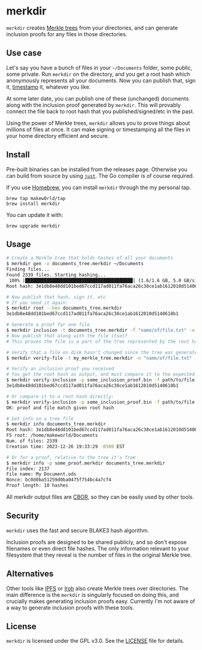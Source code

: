 # merkdir

`merkdir` creates [Merkle trees](https://en.wikipedia.org/wiki/Merkle_tree) from your directories, and can generate inclusion proofs for any files in those directories.

## Use case

Let's say you have a bunch of files in your `~/Documents` folder, some public, some private. Run `merkdir` on the directory, and you get a root hash which anonymously represents all your documents. Now you can publish that, sign it, [timestamp](https://www.makeworld.space/2023/09/time_for_timestamping.html) it, whatever you like.

At some later date, you can publish one of these (unchanged) documents along with the inclusion proof generated by `merkdir`. This will provably connect the file back to root hash that you published/signed/etc in the past.

Using the power of Merkle trees, `merkdir` allows you to prove things about millions of files at once. It can make signing or timestamping all the files in your home directory efficient and secure.

## Install

Pre-built binaries can be installed from the releases page. Otherwise you can build from source by using [`just`](https://github.com/casey/just). The Go compiler is of course required.

If you use [Homebrew](https://brew.sh/), you can install `merkdir` through the my personal tap.
```
brew tap makew0rld/tap
brew install merkdir
```
You can update it with:
```
brew upgrade merkdir
```


## Usage

```bash
# Create a Merkle tree that holds hashes of all your documents
$ merkdir gen -o documents_tree.merkdir ~/Documents
Finding files...
Found 2339 files. Starting hashing...
 100% |████████████████████████████████████████| (1.6/1.6 GB, 5.0 GB/s)        
Root hash: 3e1db8e48dd101bed67ccd117ad011fa76aca26c38ce1ab1612010d5140618b1

# Now publish that hash, sign it, etc
# If you need it again:
$ merkdir root --hex documents_tree.merkdir
3e1db8e48dd101bed67ccd117ad011fa76aca26c38ce1ab1612010d5140618b1

# Generate a proof for one file
$ merkdir inclusion -t documents_tree.merkdir -f "name/of/file.txt" -o my_proof.merkdir
# Now publish that along with the file itself
# This proves the file is a part of the tree represented by the root hash

# Verify that a file on disk hasn't changed since the tree was generated
$ merkdir verify-file -t my_merkle_tree.merkdir -n "name/of/file.txt"

# Verify an inclusion proof you received
# You get the root hash as output, and must compare it to the expected root hash
$ merkdir verify-inclusion -p some_inclusion_proof.bin -f path/to/file.pdf --hex
3e1db8e48dd101bed67ccd117ad011fa76aca26c38ce1ab1612010d5140618b1

# Or compare it to a root hash directly:
$ merkdir verify-inclusion -p some_inclusion_proof.bin -f path/to/file.pdf --hash "abc123..."
OK: proof and file match given root hash

# Get info on a tree file
$ merkdir info documents_tree.merkdir
Root hash: 3e1db8e48dd101bed67ccd117ad011fa76aca26c38ce1ab1612010d5140618b1
FS root: /home/makeworld/Documents
Num. of files: 2339
Creation time: 2023-12-26 19:33:29 -0500 EST

# Or for a proof, relative to the tree it's from
$ merkdir info -p some_proof.merkdir documents_tree.merkdir
File index: 2137
File name: My Document.ods
Nonce: bc0d0ba51259d0ba0475f754bc4a7cf4
Proof length: 10 hashes
```

All merkdir output files are [CBOR](https://cbor.io/), so they can be easily used by other tools.

## Security

`merkdir` uses the fast and secure BLAKE3 hash algorithm.

Inclusion proofs are designed to be shared publicly, and so don't expose filenames or even direct file hashes. The only information relevant to your filesystem that they reveal is the number of files in the original Merkle tree.

## Alternatives

Other tools like [IPFS](https://github.com/ipfs/kubo) or [Iroh](https://iroh.computer/) also create Merkle trees over directories. The main difference is the `merkdir` is singularly focused on doing this, and crucially makes generating inclusion proofs easy. Currently I'm not aware of a way to generate inclusion proofs with these tools.

## License

`merkdir` is licensed under the GPL v3.0. See the [LICENSE](./LICENSE) file for details.

